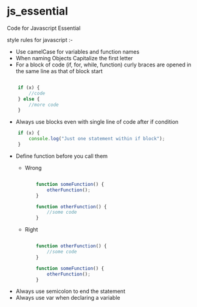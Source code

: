 # js_essential
Code for Javascript Essential

style rules for javascript :-

* Use camelCase for variables and function names
* When naming Objects Capitalize the first letter
* For a block of code (if, for, while, function) curly braces are opened in the same line as that of block start
```javascript

    if (x) { 
        //code
    } else {    
        //more code
    }
```
* Always use blocks even with single line of code after if condition 
```javascript
    if (x) {
        console.log("Just one statement within if block");
    }
```
* Define function before you call them
    * Wrong
        ```javascript

            function someFunction() {
                otherFunction();
            }

            function otherFunction() {
                //some code
            }
        ```

    * Right
    
        ```javascript

            function otherFunction() {
                //some code
            }

            function someFunction() {
                otherFunction();
            }
        ```
* Always use semicolon to end the statement
* Always use var when declaring a variable

